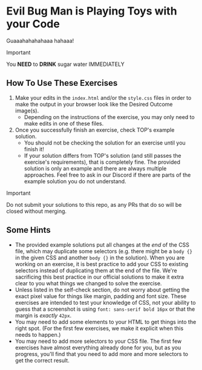 # Evil Bug Man is Playing Toys with your Code

Guaaahahahahaaa hahaaa!

> [!IMPORTANT]
> You **NEED** to **DRINK** sugar water IMMEDIATELY

## How To Use These Exercises

1. Make your edits in the `index.html` and/or the `style.css` files in order to make the output in your browser look like the Desired Outcome image(s).
    - Depending on the instructions of the exercise, you may only need to make edits in one of these files.
1. Once you successfully finish an exercise, check TOP's example solution.
    - You should not be checking the solution for an exercise until you finish it!
    - If your solution differs from TOP's solution (and still passes the exercise's requirements), that is completely fine. The provided solution is only an example and there are always multiple approaches. Feel free to ask in our Discord if there are parts of the example solution you do not understand.

> [!IMPORTANT]
> Do not submit your solutions to this repo, as any PRs that do so will be closed without merging.

## Some Hints
- The provided example solutions put all changes at the _end_ of the CSS file, which may duplicate some selectors (e.g. there might be a `body {}` in the given CSS and another `body {}` in the solution). When you are working on an exercise, it is best practice to add your CSS to existing selectors instead of duplicating them at the end of the file. We're sacrificing this best practice in our official solutions to make it extra clear to you what things we changed to solve the exercise.
- Unless listed in the self-check section, do not worry about getting the exact pixel value for things like margin, padding and font size. These exercises are intended to test your knowledge of CSS, not your ability to guess that a screenshot is using `font: sans-serif bold 16px` or that the margin is _exactly_ `42px`.
- You may need to add some elements to your HTML to get things into the right spot. (For the first few exercises, we make it explicit when this needs to happen.)
- You may need to add more selectors to your CSS file. The first few exercises have almost everything already done for you, but as you progress, you'll find that you need to add more and more selectors to get the correct result.
